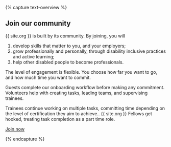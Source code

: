 {% capture text-overview %}

## Join our community

{{ site.org }} is built by its community.
By joining, you will

1. develop skills that matter to you, and your employers;
2. grow professionally and personally, through disability inclusive practices and active learning;
3. help other disabled people to become professionals.

The level of engagement is flexible.
You choose how far you want to go, and how much time you want to commit.

Guests complete our onboarding workflow before making any commitment.
Volunteers help with creating tasks, leading teams, and supervising trainees.

Trainees continue working on multiple tasks, committing time depending on the level of certification they aim to achieve..
{{ site.org }} Fellows get hooked, treating task completion as a part time role.

<a id="apply-to-volunteer-top" class="{{ page.buttonStyle }}" aria-disabled="false" href="{{ '/volunteering/become-a-volunteer.html' | prepend: site.baseurl }}">Join now</a>

{% endcapture %}
